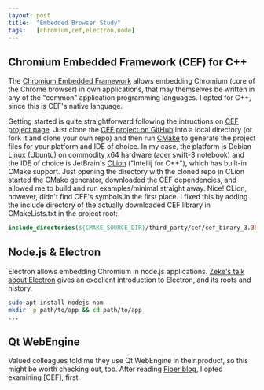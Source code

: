 ```yaml
---
layout: post
title:  "Embedded Browser Study"
tags:   [chromium,cef,electron,node]
---
```


## Chromium Embedded Framework (CEF) for C++

The [Chromium Embedded Framework] allows embedding Chromium (core of the Chrome browser) in own applications, that may themselves be written in any of the "common" application programming languages.
I opted for C++, since this is CEF's native language. 

Getting started is quite straightforward following the intructions on [CEF project page]. Just clone the [CEF project on GitHub] into a local directory (or fork it and clone your own repo) and then run [CMake] to generate the project files for your platform and IDE of choice. In my case, the platform is Debian Linux (Ubuntu) on commodity x64 hardware (acer swift-3 notebook) and the IDE of choice is JetBrain's [CLion] \("Intellij for C++"), which has built-in CMake support. Just opening the directory with the cloned repo in CLion started the CMake generator, downloaded the CEF dependencies, and allowed me to build and run examples/minimal straight away. Nice!
CLion, however, didn't find CEF's symbols in the first place. I fixed this by adding the include directory of the actually downloaded CEF library in CMakeLists.txt in the project root:

```cmake
include_directories(${CMAKE_SOURCE_DIR}/third_party/cef/cef_binary_3.3538.1852.gcb937fc_linux64)
```

## Node.js & Electron

Electron allows embedding Chromium in node.js applications. [Zeke's talk about Electron] gives an excellent introduction to Electron, and its roots and history.

```bash
sudo apt install nodejs npm
mkdir -p path/to/app && cd path/to/app
...
```


## Qt WebEngine

Valued colleagues told me they use Qt WebEngine in their product, so this might be worth checking out, too. After reading [Fiber blog], I opted examining [CEF], first.

[Chromium Embedded Framework]: https://en.wikipedia.org/wiki/Chromium_Embedded_Framework
[CEF project page]: https://bitbucket.org/chromiumembedded/cef-project
[CEF project on GitHub]: https://github.com/chromiumembedded/cef-project
[CMake]: https://en.wikipedia.org/wiki/CMake
[Clion]: https://www.jetbrains.com/clion/
[Fiber blog]: https://kver.wordpress.com/2015/08/05/fiber-update-webengine-vs-cef/
[Electron]: https://en.wikipedia.org/wiki/Electron_(software_framework)
[Electron's bad parts]: https://hackernoon.com/electron-the-bad-parts-2b710c491547
[Zeke's talk about Electron]: https://www.youtube.com/watch?v=FNHBfN8c32U&t=1948s


